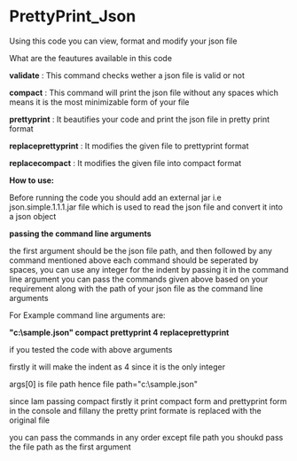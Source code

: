 # PrettyPrint_Json

Using this code you can view, format and modify your json file


What are the feautures available in this code

**validate**            : This command checks wether a json file is valid or not

**compact**             : This command will print the json file without any spaces which means it is the most minimizable form of your file

**prettyprint**         : It beautifies your code and print the json file in pretty print format

**replaceprettyprint**  : It modifies the given file to prettyprint format

**replacecompact**      : It modifies the given file into compact format


**How to use:**

Before running the code you should add an external jar i.e json.simple.1.1.1.jar file which is used to read the json file and convert it into a json object

**passing the command line arguments**

the first argument should be the json file path, and then followed by any command mentioned above each command should be seperated by spaces,
you can use any integer for the indent by passing it in the command line argument
you can pass the commands given above based on your requirement along with the path of your json file as the command line arguments


For Example command line arguments are: 

**"c:\sample.json" compact prettyprint 4 replaceprettyprint**

if you tested the code with above arguments

firstly it will make the indent as 4 since it is the only integer

args[0] is file path hence file path="c:\sample.json"

since Iam passing compact
firstly it print compact form and prettyprint form in the console and fillany the pretty print formate is replaced with the original file

you can pass the commands in any order except file path you shoukd pass the file path as the first argument

